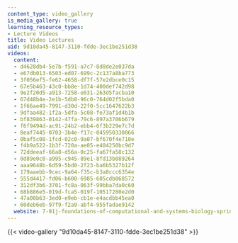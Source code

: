```yaml
---
content_type: video_gallery
is_media_gallery: true
learning_resource_types:
- Lecture Videos
title: Video Lectures
uid: 9d10da45-8147-3110-fdde-3ec1be251d38
videos:
  content:
  - d4628db4-5e7b-f591-a7c7-8d8de2e037da
  - e67db013-6503-ed07-699c-2c137a8ba773
  - 3f056ef5-fe62-4658-df7f-57e2dbce0c15
  - 67e5b463-43c0-bb8e-1d74-400def742d98
  - 9e2f20d5-a913-7258-e031-263d5facba10
  - 67d48b4e-2e1b-5db8-96c0-764d02f5bda0
  - 1f66ae49-7991-d30d-22f0-5cc1647622b3
  - 9dfaa482-1f2a-5dfa-5c08-fe73af1d4b1b
  - bf839863-0142-47fa-79c6-897a3706b679
  - f6f9494d-ac91-24b2-ebb4-6f3b229e7c7d
  - 8eaf7445-0703-3b4e-f17c-045950330866
  - 0baf5c08-1fcd-02c0-9a07-bf670f4e710e
  - f4b9a522-1b3f-720a-ae05-e404250bc9d7
  - 72ddeeaf-66a8-d56a-0c25-fa67fa58c132
  - 0d89e0c0-a995-c945-89e1-8fd13b089264
  - aaa9648b-6d59-5bd0-2f23-ba6b5327b12f
  - 179aaebb-9cec-9a64-f35c-b3a8ccc6354e
  - 555d4417-fd06-b600-6985-605cdb068572
  - 312df3b6-3701-fc8a-063f-99bba7da0c60
  - 68b886e5-019d-fca5-019f-10517280e2d0
  - 47a00b63-3ed0-e9eb-cb1e-e4acdbb45ea0
  - 60deb6eb-97f9-f2a9-abf4-955fadae9142
  website: 7-91j-foundations-of-computational-and-systems-biology-spring-2014
---
```



{{< video-gallery "9d10da45-8147-3110-fdde-3ec1be251d38" >}}

